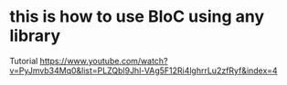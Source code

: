 # this is how to use BloC using any library

Tutorial 
https://www.youtube.com/watch?v=PyJmvb34Mq0&list=PLZQbl9Jhl-VAg5F12Ri4lghrrLu2zfRyf&index=4